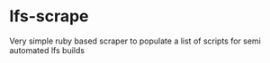 lfs-scrape
==========

Very simple ruby based scraper to populate a list of scripts for semi automated lfs builds